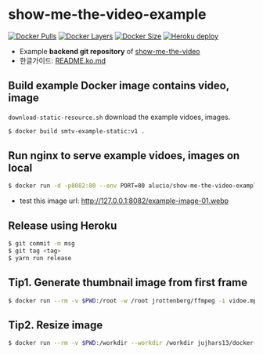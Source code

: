 # show-me-the-video-example

<!--
[![Docker Automated](https://img.shields.io/docker/automated/alucio/show-me-the-video-example.svg)][dockerurl]
[![Docker Build](https://img.shields.io/docker/build/alucio/show-me-the-video-example.svg)][dockerurl]
-->
[![Docker Pulls](https://img.shields.io/docker/pulls/alucio/show-me-the-video-example.svg?style=flat-square)][dockerurl]
[![Docker Layers](https://shields.beevelop.com/docker/image/layers/alucio/show-me-the-video-example/latest.svg?style=flat-square)][dockerurl]
[![Docker Size](https://shields.beevelop.com/docker/image/image-size/alucio/show-me-the-video-example/latest.svg?style=flat-square)][dockerurl]
[![Heroku deploy](https://heroku-badge.herokuapp.com/?app=show-me-the-video-example&style=flat&svg=1)][heroku]

- Example **backend git repository** of [show-me-the-video][smtv]
- 한글가이드: [README.ko.md](./README.ko.md)

## Build example Docker image contains video, image
`download-static-resource.sh` download the example vidoes, images.

```sh
$ docker build smtv-example-static:v1 .
```

## Run nginx to serve example vidoes, images on local

```sh
$ docker run -d -p8082:80 --env PORT=80 alucio/show-me-the-video-example
```

- test this image url: http://127.0.0.1:8082/example-image-01.webp

## Release using Heroku

```sh
$ git commit -m msg
$ git tag <tag>
$ yarn run release
```

## Tip1. Generate thumbnail image from first frame

```sh
$ docker run --rm -v $PWD:/root -w /root jrottenberg/ffmpeg -i vidoe.mp4 -ss 00:00:00.0 -vframes 1 thumbnail.png
```

## Tip2. Resize image

```sh
$ docker run --rm -v $PWD:/workdir --workdir /workdir jujhars13/docker-imagemagick mogrify -resize 64x -quality 100 -path resized.64 original/*.png
```

[smtv]: https://github.com/alucio/show-me-the-video
[dockerurl]: https://cloud.docker.com/u/alucio/repository/docker/alucio/show-me-the-video-example
[heroku]: https://show-me-the-video-example.herokuapp.com/

